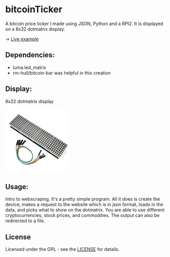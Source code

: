 # bitcoinTicker

A bitcoin price ticker I made using JSON, Python and a RPI2. It is displayed on a 8x32 dotmatrix display.

→ [Live example](https://www.reddit.com/r/raspberry_pi/comments/i0cyoz/im_sure_someone_has_done_something_similar_to/)

## Dependencies: 

* luma.led_matrix
* rm-hull/bitcoin-bar was helpful in this creation

## Display: 

8x32 dotmatrix display
<p>
  <a name="top" href="https://github.com/nolimitcarter/bitcoinTicker">
    <img height="200px" width="200px" src="pics/dotmatrix.jpg">
  </a>
</p>

## Usage:

Intro to webscraping. It's a pretty simple program. All it does is create the device, makes a request to the website which is in json format, loads in the data, and picks what to show on the dotmatrix. You are able to use different cryptocurrencies, stock prices, and commodities. The output can also be redirected to a file.

## License

Licensed under the GPL - see the [LICENSE](LICENSE.md) for details.
